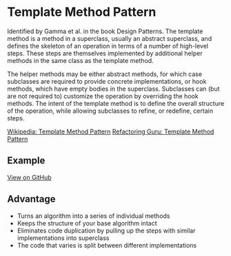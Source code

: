 # Template Method Pattern

 Identified by Gamma et al. in the book Design Patterns. The template method is a method in a superclass, usually an abstract superclass, and defines the skeleton of an operation in terms of a number of high-level steps. These steps are themselves implemented by additional helper methods in the same class as the template method.

The helper methods may be either abstract methods, for which case subclasses are required to provide concrete implementations, or hook methods, which have empty bodies in the superclass. Subclasses can (but are not required to) customize the operation by overriding the hook methods. The intent of the template method is to define the overall structure of the operation, while allowing subclasses to refine, or redefine, certain steps.

[Wikipedia: Template Method Pattern](https://en.wikipedia.org/wiki/Template_method_pattern)
[Refactoring Guru: Template Method Pattern](https://refactoring.guru/design-patterns/template-method)

## Example

[View on GitHub](https://github.com/scottt2/design-patterns-in-dart/tree/master/template_method)

## Advantage

- Turns an algorithm into a series of individual methods
- Keeps the structure of your base algorithm intact
- Eliminates code duplication by pulling up the steps with similar implementations into superclass
- The code that varies is split between different implementations
